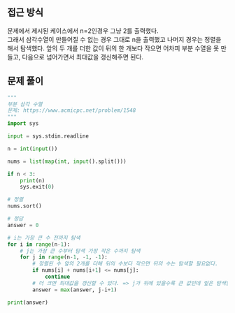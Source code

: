 ## 접근 방식
문제에서 제시된 케이스에서 n=2인경우 그냥 2를 출력했다.  
그래서 삼각수열이 만들어질 수 없는 경우 그대로 n을 출력했고 나머지 경우는 정렬을 해서 탐색했다.
앞의 두 개를 더한 값이 뒤의 한 개보다 작으면 어차피 부분 수열을 못 만들고, 다음으로 넘어가면서 최대값을 갱신해주면 된다.
## 문제 풀이
```python
"""
부분 삼각 수열
문제: https://www.acmicpc.net/problem/1548
"""
import sys

input = sys.stdin.readline

n = int(input())

nums = list(map(int, input().split()))

if n < 3:
    print(n)
    sys.exit(0)

# 정렬
nums.sort()

# 정답
answer = 0

# i는 가장 큰 수 전까지 탐색
for i in range(n-1):
    # j는 가장 큰 수부터 탐색 가장 작은 수까지 탐색
    for j in range(n-1, -1, -1):
        # 정렬된 수 앞의 2개를 더해 뒤의 수보다 작으면 뒤의 수는 탐색할 필요없다.
        if nums[i] + nums[i+1] <= nums[j]:
            continue
        # 더 크면 최대값을 갱신할 수 있다. => j가 뒤에 있을수록 큰 값인데 앞은 탐색할 필요없이 i~j의 숫자를 세어주면 된다.
        answer = max(answer, j-i+1)

print(answer)
```

